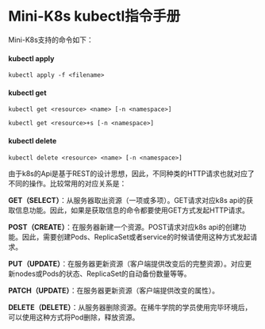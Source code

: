 # Mini-K8s kubectl指令手册
Mini-K8s支持的命令如下：
#### kubectl apply

`kubectl apply -f <filename>`

#### kubectl get

`kubectl get <resource> <name> [-n <namespace>]`

`kubectl get <resource>+s [-n <namespace>]`

#### kubectl delete

`kubectl delete <resource> <name> [-n <namespace>]`

由于k8s的Api是基于REST的设计思想，因此，不同种类的HTTP请求也就对应了不同的操作。比较常用的对应关系是：

**GET（SELECT）**：从服务器取出资源（一项或多项）。GET请求对应k8s api的获取信息功能。因此，如果是获取信息的命令都要使用GET方式发起HTTP请求。

**POST（CREATE）**：在服务器新建一个资源。POST请求对应k8s api的创建功能。因此，需要创建Pods、ReplicaSet或者service的时候请使用这种方式发起请求。

**PUT（UPDATE）**：在服务器更新资源（客户端提供改变后的完整资源）。对应更新nodes或Pods的状态、ReplicaSet的自动备份数量等等。

**PATCH（UPDATE）**：在服务器更新资源（客户端提供改变的属性）。

**DELETE（DELETE）**：从服务器删除资源。在稀牛学院的学员使用完毕环境后，可以使用这种方式将Pod删除，释放资源。
